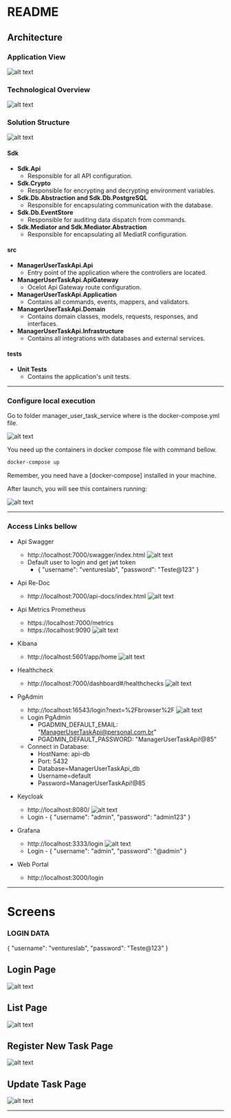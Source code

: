 # README #

## Architecture 

### Application View 

![alt text](doc/user-task-application-view.png)

### Technological Overview 
![alt text](doc/user-task-tech-overview.png)

### Solution Structure
![alt text](doc/user-task-solution.png)


#### Sdk

- **Sdk.Api**
  - Responsible for all API configuration.
- **Sdk.Crypto**
  - Responsible for encrypting and decrypting environment variables.
- **Sdk.Db.Abstraction and Sdk.Db.PostgreSQL**
  - Responsible for encapsulating communication with the database.
- **Sdk.Db.EventStore**
  - Responsible for auditing data dispatch from commands.
- **Sdk.Mediator and Sdk.Mediator.Abstraction**
  - Responsible for encapsulating all MediatR configuration.

#### src

- **ManagerUserTaskApi.Api**
  - Entry point of the application where the controllers are located.
- **ManagerUserTaskApi.ApiGateway**
  - Ocelot Api Gateway route configuration.
- **ManagerUserTaskApi.Application**
  - Contains all commands, events, mappers, and validators.
- **ManagerUserTaskApi.Domain**
  - Contains domain classes, models, requests, responses, and interfaces.
- **ManagerUserTaskApi.Infrastructure**
  - Contains all integrations with databases and external services.

#### tests

- **Unit Tests**
  - Contains the application's unit tests.


--------------------------------------------

### Configure local execution ###

Go to folder manager_user_task_service where is the docker-compose.yml file.

![alt text](doc/user-task-folder-project.png)


You need up the containers in docker compose file with command bellow.

``` bash
docker-compose up
```
Remember, you need have a [docker-compose] installed in your machine.

After launch, you will see this containers running:

![alt text](doc/user-task-containers.png)

--------------------------------------------

### Access Links bellow ###
- Api Swagger
	- http://localhost:7000/swagger/index.html
  ![alt text](doc/user-task-swagger.png)
	- Default user to login and get jwt token
		- {
			  "username": "ventureslab",
			  "password": "Teste@123"
		  }
  
- Api Re-Doc
	- http://localhost:7000/api-docs/index.html
  ![alt text](doc/user-task-redoc.png)

- Api Metrics Prometheus
	- https://localhost:7000/metrics
  - https://localhost:9090
  ![alt text](doc/user-task-prometheus.png)

- Kibana
	- http://localhost:5601/app/home
  ![alt text](doc/user-task-kibana.png)

- Healthcheck
	- http://localhost:7000/dashboard#/healthchecks
  ![alt text](doc/user-task-healthcheck.png)

- PgAdmin 
	- http://localhost:16543/login?next=%2Fbrowser%2F
  ![alt text](doc/user-task-db.png)
  - Login PgAdmin
     - PGADMIN_DEFAULT_EMAIL: "ManagerUserTaskApi@personal.com.br"
     - PGADMIN_DEFAULT_PASSWORD: "ManagerUserTaskApi!@85"
  - Connect in Database:
      - HostName: api-db
      - Port: 5432
      - Database=ManagerUserTaskApi_db
      - Username=default
      - Password=ManagerUserTaskApi!@85

- Keycloak 
	- http://localhost:8080/
  ![alt text](doc/user-task-keycloak.png)
  - Login
		- {
			  "username": "admin",
			  "password": "admin123"
		  }
- Grafana
	- http://localhost:3333/login
  ![alt text](doc/user-task-grafana.png)
  - Login
		- {
			  "username": "admin",
			  "password": "@admin"
		  }	
- Web Portal
	- http://localhost:3000/login



-----------------------------------------------------------------------

# Screens
### LOGIN DATA
{
  "username": "ventureslab",
  "password": "Teste@123"
}


## Login Page
  ![alt text](doc/user-task-front-login.png)

  
## List Page
  ![alt text](doc/user-task-front-list.png)


## Register New Task Page
  ![alt text](doc/user-task-front-new.png)


## Update Task Page
  ![alt text](doc/user-task-front-edit.png)

------------------------------------------------------------------------

